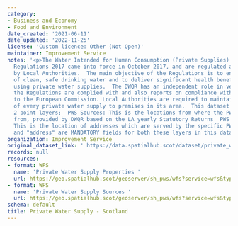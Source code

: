 ```yaml
---
category:
- Business and Economy
- Food and Environment
date_created: '2021-06-11'
date_updated: '2022-11-25'
license: 'Custom licence: Other (Not Open)'
maintainer: Improvement Service
notes: '<p>The Water Intended for Human Consumption (Private Supplies) (Scotland)
  Regulations 2017 came into force in October 2017, and are regulated and enforced
  by Local Authorities.  The main objective of the Regulations is to ensure the provision
  of clean, safe drinking water and to deliver significant health benefits to those
  using private water supplies.  The DWQR has an independent role in verifying that
  the Regulations are complied with and also reports on compliance with the Regulations
  to the European Commission. Local Authorities are required to maintain a register
  of every private water supply to premises in its area.  This dataset consists of
  2 point layers;  PWS Sources: This is the locations from where the PWS originates
  from, provided by DWQR based on the LA yearly Statutory Returns  PWS properties:
  This is the location of addresses which are served by the specific PWS source.  "UPRN"
  and "address" are MANDATORY fields for both these layers in this dataset.</p>'
organization: Improvement Service
original_dataset_link: ' https://data.spatialhub.scot/dataset/private_water_supply-is'
records: null
resources:
- format: WFS
  name: 'Private Water Supply Properties '
  url: https://geo.spatialhub.scot/geoserver/sh_pws/wfs?service=wfs&typeName=sh_pws:pub_pwsp
- format: WFS
  name: 'Private Water Supply Sources '
  url: https://geo.spatialhub.scot/geoserver/sh_pws/wfs?service=wfs&typeName=sh_pws:pub_pwss
schema: default
title: Private Water Supply - Scotland
---
```

